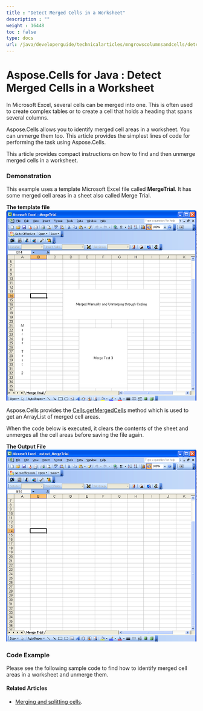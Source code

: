 ```yaml
---
title : "Detect Merged Cells in a Worksheet" 
description : "" 
weight : 16448 
toc : false
type: docs
url: /java/developerguide/technicalarticles/mngrowscolumnsandcells/detect+merged+cells+in+a+worksheet/
---
```


# Aspose.Cells for Java : Detect Merged Cells in a Worksheet


In Microsoft Excel, several cells can be merged into one. This is often used to create complex tables or to create a cell that holds a heading that spans several columns.

Aspose.Cells allows you to identify merged cell areas in a worksheet. You can unmerge them too. This article provides the simplest lines of code for performing the task using Aspose.Cells.

This article provides compact instructions on how to find and then unmerge merged cells in a worksheet.

### Demonstration

This example uses a template Microsoft Excel file called **MergeTrial**. It has some merged cell areas in a sheet also called Merge Trial.  
  
**The template file**  
![image](5472889.png)

Aspose.Cells provides the [Cells.getMergedCells](https://apireference.aspose.com/java/cells/com.aspose.cells/cells#MergedCells) method which is used to get an ArrayList of merged cell areas.

When the code below is executed, it clears the contents of the sheet and unmerges all the cell areas before saving the file again.  
  
**The Output File**  
![image](5472888.png)

### Code Example

Please see the following sample code to find how to identify merged cell areas in a worksheet and unmerge them.


#### Related Articles

*   [Merging and splitting cells](https://docs2.aspose.com/cells/java/developerguide/data/merging+and+unmerging+cells).

